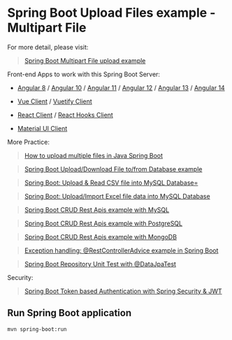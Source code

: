 # Spring Boot Upload Files example - Multipart File

For more detail, please visit:
> [Spring Boot Multipart File upload example](https://www.bezkoder.com/spring-boot-file-upload/)

Front-end Apps to work with this Spring Boot Server:
- [Angular 8](https://www.bezkoder.com/angular-spring-boot-file-upload/) / [Angular 10](https://www.bezkoder.com/angular-10-file-upload/) / [Angular 11](https://www.bezkoder.com/angular-11-file-upload/) / [Angular 12](https://www.bezkoder.com/angular-12-file-upload/) / [Angular 13](https://www.bezkoder.com/angular-13-file-upload/) / [Angular 14](https://www.bezkoder.com/angular-14-file-upload/)

- [Vue Client](https://www.bezkoder.com/vue-axios-file-upload/) / [Vuetify Client](https://www.bezkoder.com/vuetify-file-upload/)

- [React Client](https://www.bezkoder.com/react-file-upload-axios/) / [React Hooks Client](https://www.bezkoder.com/react-hooks-file-upload/)

- [Material UI Client](https://www.bezkoder.com/material-ui-file-upload/)

More Practice:
> [How to upload multiple files in Java Spring Boot](https://www.bezkoder.com/spring-boot-upload-multiple-files/)

> [Spring Boot Upload/Download File to/from Database example](https://www.bezkoder.com/spring-boot-upload-file-database/)

> [Spring Boot: Upload & Read CSV file into MySQL Database=](https://www.bezkoder.com/spring-boot-upload-csv-file/)

> [Spring Boot: Upload/Import Excel file data into MySQL Database](https://www.bezkoder.com/spring-boot-upload-excel-file-database/)

> [Spring Boot CRUD Rest Apis example with MySQL](https://www.bezkoder.com/spring-boot-jpa-crud-rest-api/)

> [Spring Boot CRUD Rest Apis example with PostgreSQL](https://www.bezkoder.com/spring-boot-postgresql-example/)

> [Spring Boot CRUD Rest Apis example with MongoDB](https://www.bezkoder.com/spring-boot-mongodb-crud/)

> [Exception handling: @RestControllerAdvice example in Spring Boot](https://www.bezkoder.com/spring-boot-restcontrolleradvice/)

> [Spring Boot Repository Unit Test with @DataJpaTest](https://www.bezkoder.com/spring-boot-unit-test-jpa-repo-datajpatest/)

Security:
> [Spring Boot Token based Authentication with Spring Security & JWT](https://www.bezkoder.com/spring-boot-jwt-authentication/)

## Run Spring Boot application
```
mvn spring-boot:run
```
